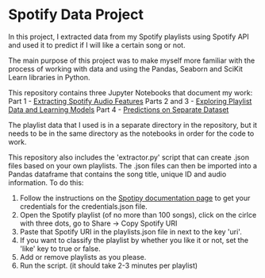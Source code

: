 # Spotify Data Project

In this project, I extracted data from my Spotify playlists using Spotify API and used it to predict if I will like a certain song or not.

The main purpose of this project was to make myself more familiar with the process of working with data and using the Pandas, Seaborn and SciKit Learn libraries in Python.

This repository contains three Jupyter Notebooks that document my work:
Part 1 - [Extracting Spotify Audio Features](https://github.com/simon-th/spotify-data-project/blob/master/Extracting%20Spotify%20Audio%20Features.ipynb)
Parts 2 and 3 - [Exploring Playlist Data and Learning Models](https://github.com/simon-th/spotify-data-project/blob/master/Exploring%20Playlist%20Data%20and%20Learning%20Models.ipynb)
Part 4 - [Predictions on Separate Dataset](https://github.com/simon-th/spotify-data-project/blob/master/Predictions%20on%20Separate%20Dataset.ipynb)

The playlist data that I used is in a separate directory in the repository, but it needs to be in the same directory as the notebooks in order for the code to work.

This repository also includes the 'extractor.py' script that can create .json files based on your own playlists. The .json files can then be imported into a Pandas dataframe that contains the song title, unique ID and audio information.
To do this:
1. Follow the instructions on the [Spotipy documentation page](https://spotipy.readthedocs.io/en/latest/#authorized-requests) to get your credentials for the credentials.json file.
2. Open the Spotify playlist (of no more than 100 songs), click on the cirlce with three dots, go to Share -> Copy Spotify URI
3. Paste that Spotify URI in the playlists.json file in next to the key 'uri'.
4. If you want to classify the playlist by whether you like it or not, set the 'like' key to true or false.
5. Add or remove playlists as you please.
6. Run the script. (it should take 2-3 minutes per playlist)

